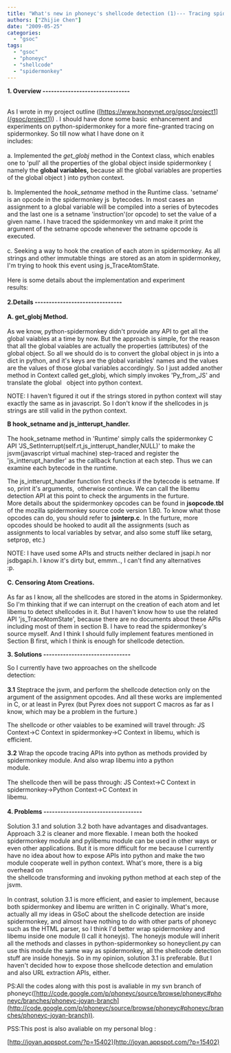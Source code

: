 ```yaml
---
title: "What's new in phoneyc's shellcode detection (1)--- Tracing spidermonkey"
authors: ["Zhijie Chen"]
date: "2009-05-25"
categories: 
  - "gsoc"
tags: 
  - "gsoc"
  - "phoneyc"
  - "shellcode"
  - "spidermonkey"
---
```


**1\. Overview -------------------------------**

  

                                                                                                                
As I wrote in my project outline ([https://www.honeynet.org/gsoc/project1](/gsoc/project1)) . I should have done some basic  enhancement and experiments on python-spidermonkey for a more fine-granted tracing on spidermonkey. So till now what I have done on it includes:                                                                                
                                                                                                                
a. Implemented the _get\_globj_ method in the Context class, which enables one to 'pull' all the properties of the global object inside spidermonkey ( namely the **global variables,** because all the global variables are properties of the global object ) into python context.                                                          
                                                                                                                
b. Implemented the _hook\_setname_ method in the Runtime class. 'setname' is an opcode in the spidermonkey js  bytecodes. In most cases an assignment to a global variable will be compiled into a series of bytecodes and the last one is a setname 'instruction'(or opcode) to set the value of a given name. I have traced the spidermonkey vm and make it print the argument of the setname opcode whenever the setname opcode is executed.                
                                                                                                                
c. Seeking a way to hook the creation of each atom in spidermonkey. As all strings and other immutable things  are stored as an atom in spidermonkey, I'm trying to hook this event using js\_TraceAtomState.                   
                                                                                                                
Here is some details about the implementation and experiment results:                                           
                                                                                                                
**2.Details -------------------------------**                                                                                                                 
**A. get\_globj Method.**                                                                                                                 
As we know, python-spidermonkey didn't provide any API to get all the global vaiables at a time by now. But the approach is simple, for the reason that all the global vaiables are actually the properties (attributes) of the global object. So all we should do is to convert the global object in js into a dict in python, and it's keys are the global variables' names and the values are the values of those global variables accordingly. So I just added another method in Context called get\_globj, which simply invokes 'Py\_from\_JS' and translate the global   object into python context. 

  

NOTE: I haven't figured it out if the strings stored in python context will stay exactly the same as in javascript. So I don't know if the shellcodes in js strings are still valid in the python context. 

  

**B hook\_setname and js\_intterupt\_handler.**                                                                                                                 
The hook\_setname method in 'Runtime' simply calls the spidermonkey C API 'JS\_SetInterrupt(self.rt,js\_intterupt\_handler,NULL)' to make the jsvm(javascript virtual machine) step-traced and register the 'js\_intterupt\_handler' as the callback function at each step. Thus we can examine each bytecode in the runtime. 

  

The js\_intterupt\_handler function first checks if the bytecode is setname. If so, print it's arguments,  otherwise continue. We can call the libemu detection API at this point to check the arguments in the furture.   
More details about the spidermonkey opcodes can be found in **jsopcode.tbl** of the mozilla spidermonkey source code version 1.80. To know what those opcodes can do, you should refer to **jsinterp.c**. In the furture, more opcodes should be hooked to audit all the assignments (such as assignments to local variables by setvar, and also some stuff like setarg, setprop, etc.) 

  

NOTE: I have used some APIs and structs neither declared in jsapi.h nor jsdbgapi.h. I know it's dirty but, emmm.., I can't find any alternatives :p.                                                                       
                                                                                                                
**C. Censoring Atom Creations.**                                                                                                                 
As far as I know, all the shellcodes are stored in the atoms in Spidermonkey. So I'm thinking that if we can interrupt on the creation of each atom and let libemu to detect shellcodes in it. But I haven't know how to use the related API 'js\_TraceAtomState', because there are no documents about these APIs including most of them in section B. I have to read the spidermonkey's source myself. And I think I should fully implement features mentioned in Section B first, which I think is enough for shellcode detection. 

  

**3\. Solutions -------------------------------** 

  

So I currently have two approaches on the shellcode detection:                                                  
                                                                                                                
**3.1** Steptrace the jsvm, and perform the shellcode detection only on the argument of the assignment opcodes. And all these works are implemented in C, or at least in Pyrex (but Pyrex does not support C macros as far as I know, which may be a problem in the furture.)

  

The shellcode or other vaiables to be examined will travel through: JS Context->C Context in spidermonkey->C Context in libemu, which is efficient.

  

**3.2** Wrap the opcode tracing APIs into python as methods provided by spidermonkey module. And also wrap libemu into a python module.                                                                                                                                                                                                       
The shellcode then will be pass through: JS Context->C Context in spidermonkey->Python Context->C Context in libemu.                                                                                                         
                                                                                                                
**4\. Problems -----------------------------------**                                                                                                                 
Solution 3.1 and solution 3.2 both have advantages and disadvantages. Approach 3.2 is cleaner and more flexable. I mean both the hooked spidermonkey module and pylibemu module can be used in other ways or even other applications. But it is more difficult for me because I currently have no idea about how to expose APIs into python and make the two module cooperate well in python context. What's more, there is a big overhead on   
the shellcode transforming and invoking python method at each step of the jsvm.                                                                                                                                              
In contrast, solution 3.1 is more efficient, and easier to implement, because both spidermonkey and libemu are written in C originally. What's more, actually all my ideas in GSoC about the shellcode detection are inside spidermonkey, and almost have nothing to do with other parts of phoneyc such as the HTML parser, so I think I'd better wrap spidermonkey and libemu inside one module (I call it honeyjs). The honeyjs module will inherit all the methods and classes in python-spidermonkey so honeyclient.py can use this module the same way as spidermonkey, all the shellcode detection stuff are inside honeyjs. So in my opinion, solution 3.1 is preferable. But I haven't decided how to expose those shellcode detection and emulation and also URL extraction APIs, either.                

  

PS:All the codes along with this post is avaliable in my svn branch of phoneyc([http://code.google.com/p/phoneyc/source/browse/phoneyc#phoneyc/branches/phoneyc-joyan-branch](http://code.google.com/p/phoneyc/source/browse/phoneyc#phoneyc/branches/phoneyc-joyan-branch)).

  

PSS:This post is also avaliable on my personal blog :

  

[http://joyan.appspot.com/?p=15402](http://joyan.appspot.com/?p=15402)
